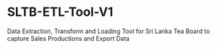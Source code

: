 # SLTB-ETL-Tool-V1
Data Extraction, Transform and Loading Tool for Sri Lanka Tea Board to capture Sales Productions and Export Data

